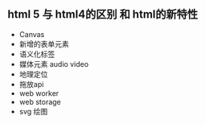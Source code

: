 ## html 5 与 html4的区别 和 html的新特性
- Canvas
- 新增的表单元素
- 语义化标签
- 媒体元素 audio video
- 地理定位
- 拖放api
- web worker
- web storage
- svg 绘图
